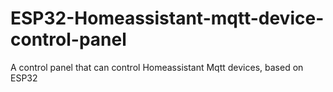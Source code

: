 # ESP32-Homeassistant-mqtt-device-control-panel
A control panel that can control Homeassistant Mqtt devices, based on ESP32
